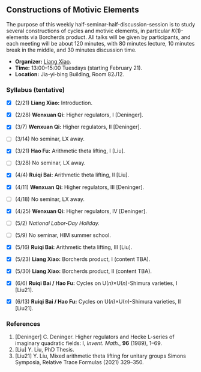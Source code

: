 ## Constructions of Motivic Elements

The purpose of this weekly half-seminar-half-discussion-session is to study several constructions of cycles and motivic elements, in particular _K_(1)-elements via Borcherds product. All talks will be given by participants, and each meeting will be about 120 minutes, with 80 minutes lecture, 10 minutes break in the middle, and 30 minutes discussion time.

- **Organizer:** [Liang Xiao](https://bicmr.pku.edu.cn/~lxiao/index.htm).
- **Time:** 13:00–15:00 Tuesdays (starting February 21).
- **Location:** Jia-yi-bing Building, Room 82J12.



### Syllabus (tentative)

- [x] (2/21) **Liang Xiao:** Introduction.
- [x] (2/28) **Wenxuan Qi:** Higher regulators, I [Deninger].
- [x] (3/7) **Wenxuan Qi:** Higher regulators, II [Deninger].
- [ ] (3/14) No seminar, LX away.
- [x] (3/21) **Hao Fu:** Arithmetic theta lifting, I [Liu].
- [ ] (3/28) No seminar, LX away.
- [x] (4/4) **Ruiqi Bai:** Arithmetic theta lifting, II [Liu].
- [x] (4/11) **Wenxuan Qi:** Higher regulators, III [Deninger].
- [ ] (4/18) No seminar, LX away.
- [x] (4/25) **Wenxuan Qi:** Higher regulators, IV [Deninger].
- [ ] (5/2) _National Labor-Day Holiday._
- [ ] (5/9) No seminar, HIM summer school.
- [x] (5/16) **Ruiqi Bai:** Arithmetic theta lifting, III [Liu].
- [x] (5/23) **Liang Xiao:** Borcherds product, I (content TBA).
- [x] (5/30) **Liang Xiao:** Borcherds product, II (content TBA).
- [x] (6/6) **Ruiqi Bai / Hao Fu:** Cycles on U(_n_)×U(_n_)-Shimura varieties, I [Liu21].
- [x] (6/13) **Ruiqi Bai / Hao Fu:** Cycles on U(_n_)×U(_n_)-Shimura varieties, II [Liu21].


### References

1. [Deninger] C. Deninger. Higher regulators and Hecke L-series of imaginary quadratic fields: I, _Invent. Math._, **96** (1989), 1–69.
2. [Liu] Y. Liu, PhD Thesis.
3. [Liu21] Y. Liu, Mixed arithmetic theta lifting for unitary groups Simons Symposia, Relative Trace Formulas (2021) 329–350.

